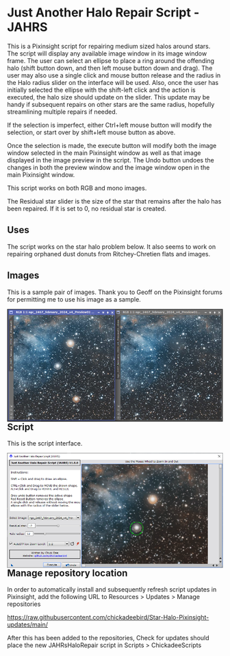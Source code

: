 # Just Another Halo Repair Script - JAHRS
This is a Pixinsight script for repairing medium sized halos around stars.
The script will display any available image window in its image window frame.
The user can select an ellipse to place a ring around the offending halo (shift button down, and then left mouse button down and drag).
The user may also use a single click and mouse button
release and the radius in the Halo radius slider on the interface will be used. Also, once the user has initially selected the ellipse with the shift-left click
and the action is executed, the halo size should update on the slider. This update may be handy if subsequent repairs on other stars are 
the same radius, hopefully streamlining multiple repairs if needed.

If the selection is imperfect, either Ctrl+left mouse button will modify the selection, or start over by shift+left mouse button as above.

Once the selection is made, the execute button will modify both the image window selected in the main Pixinsight window as well as that image displayed in the image preview
in the script. The Undo button undoes the changes in both the preview window and the image window open in the main Pixinsight window.

This script works on both RGB and mono images.

The Residual star slider is the size of the star that remains after the halo has been repaired. If it is set to 0, no residual star is created.

## Uses

The script works on the star halo problem below. It also seems to work on repairing orphaned dust donuts from Ritchey-Chretien flats and images.

## Images

This is a sample pair of images. Thank you to Geoff on the Pixinsight forums for permitting me to use his image as a sample.

<img src="./figs/HalosRepaired.png" text='Repaired halos - left original, right repaired' align=left />

## Script

This is the script interface.

<img src="./figs/HaloRepairScript.png" text='Halo repair script' align=left />

## Manage repository location

In order to automatically install and subsequently refresh script updates in Pixinsight, add the following URL to Resources > Updates > Manage repositories

https://raw.githubusercontent.com/chickadeebird/Star-Halo-Pixinsight-updates/main/

After this has been added to the repositories, Check for updates should place the new JAHRsHaloRepair script in Scripts > ChickadeeScripts
